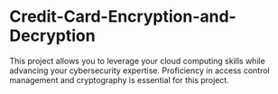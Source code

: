 # Credit-Card-Encryption-and-Decryption
This project allows you to leverage your cloud computing skills while advancing your cybersecurity expertise. Proficiency in access control management and cryptography is essential for this project.
